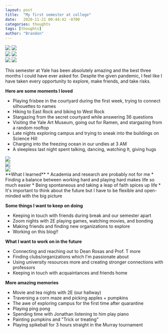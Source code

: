 ```yaml
---
layout: post
title:  "My first semester at college"
date:   2020-11-21 00:44:42 -0700
categories: thoughts
tags: [thoughts]
author: "Brandon"
---
```

<div class = "polaroid-wall">
<div class = "polaroid-col">
<img class = "polaroid" src="{{ 'assets/img/112120/westrock.jpg' | relative_url }}">
<img class = "polaroid" src="{{ 'assets/img/112120/campfire.jpg' | relative_url }}">
</div>
<div class = "polaroid-col">
<img class = "polaroid" src="{{ 'assets/img/112120/sterling.jpg' | relative_url }}">
<img class = "polaroid" src="{{ 'assets/img/112120/beach.jpg' | relative_url }}">
</div>
<div class = "polaroid-col">
<img class = "polaroid" src="{{ 'assets/img/112120/murray_courtyard.jpg' | relative_url }}">
<img class = "polaroid" src="{{ 'assets/img/112120/eastrock.jpg' | relative_url }}">
</div>
</div>

This semester at Yale has been absolutely amazing and the best three months I could have ever asked for. Despite the given pandemic, I feel like I have taken every opportunity to explore, make friends, and take risks.

**Here are some moments I loved**
* Playing frisbee in the courtyard during the first week, trying to connect silhouettes to names
* Hiking to East Rock and biking to West Rock
* Stargazing from the secret courtyard while answering 36 questions
* Visiting the Yale Art Museum, going out for Ramen, and stargazing from a random rooftop
* Late nights exploring campus and trying to sneak into the buildings on Science Hill
* Charging into the freezing ocean in our undies at 3 AM
* A sleepless last night spent talking, dancing, watching It, giving hugs

<div class = "polaroid-wall">
<div class = "polaroid-col">
<img class = "polaroid" src="{{ 'assets/img/112120/birdart.jpg' | relative_url }}">
</div>
<div class = "polaroid-col">
<img class = "polaroid" src="{{ 'assets/img/112120/halloween.jpg' | relative_url }}">
</div>
<div class = "polaroid-col">
<img class = "polaroid" src="{{ 'assets/img/112120/sunrise.jpg' | relative_url }}">
</div>
</div>
**What I learned**
* Academia and research are probably not for me
* Finding a balance between working hard and playing hard makes life so much easier
* Being spontaneous and taking a leap of faith spices up life
* It's important to think about the future but I have to be flexible and open-minded with the big picture


**Some things I want to keep on doing**
* Keeping in touch with friends during break and our semester apart
* Zoom nights with 2E playing games, watching movies, and bonding
* Making friends and finding new organizations to explore
* Working on this blog!!


**What I want to work on in the future**
* Connecting and reaching out to Dean Rosas and Prof. T more
* Finding clubs/organizations which I'm passionate about
* Using university resources more and creating stronger connections with professors
* Keeping in touch with acquaintances and friends home


**More amazing memories**
* Movie and tea nights with 2E (our hallway)
* Traversing a corn maze and picking apples + pumpkins
* The awe of exploring campus for the first time after quarantine
* Playing ping pong
* Spending time with Jonathan listening to him play piano
* Painting pumpkins and "Trick or treating"
* Playing spikeball for 3 hours straight in the Murray tournament
